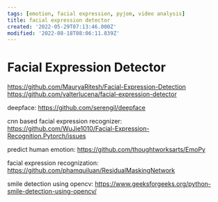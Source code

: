 ```yaml
---
tags: [emotion, facial expression, pyjom, video analysis]
title: facial expression detector
created: '2022-05-29T07:13:46.000Z'
modified: '2022-08-18T08:06:11.839Z'
---
```


# Facial Expression Detector

https://github.com/MauryaRitesh/Facial-Expression-Detection
https://github.com/valterlucena/facial-expression-detector

deepface:
https://github.com/serengil/deepface

cnn based facial expression recognizer:
https://github.com/WuJie1010/Facial-Expression-Recognition.Pytorch/issues

predict human emotion:
https://github.com/thoughtworksarts/EmoPy

facial expression recognization:
https://github.com/phamquiluan/ResidualMaskingNetwork

smile detection using opencv: 
https://www.geeksforgeeks.org/python-smile-detection-using-opencv/

